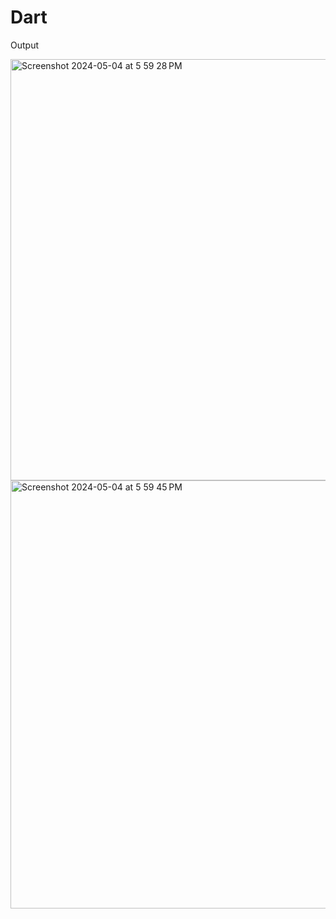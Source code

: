 # Dart

Output

<img width="674" alt="Screenshot 2024-05-04 at 5 59 28 PM" src="https://github.com/arham1999/Flutter/assets/37631361/e76d12ec-894f-49ac-afb2-41588fa739dd">

<img width="685" alt="Screenshot 2024-05-04 at 5 59 45 PM" src="https://github.com/arham1999/Flutter/assets/37631361/9f9b1ca5-9d83-43f6-bd92-ff4fcad367a1">
